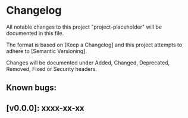 # Changelog

All notable changes to this project "project-placeholder" will be documented in this file.

The format is based on [Keep a Changelog] and this project attempts to adhere to [Semantic Versioning].

Changes will be documented under Added, Changed, Deprecated, Removed, Fixed or Security headers.

## Known bugs:

## [v0.0.0]: xxxx-xx-xx
